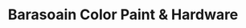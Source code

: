 ---
title: "Barasoain Color Paint & Hardware"
url: /malolos/barasoain-color-paint-and-hardware/
shop: hardware
---